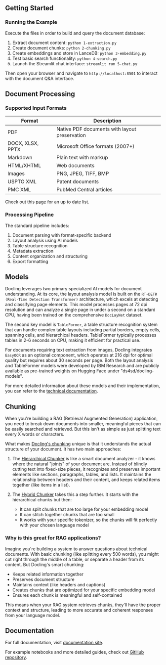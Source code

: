 ## Getting Started 
### Running the Example

Execute the files in order to build and query the document database:

1. Extract document content: `python 1-extraction.py`
2. Create document chunks: `python 2-chunking.py`
3. Create embeddings and store in LanceDB: `python 3-embedding.py`
4. Test basic search functionality: `python 4-search.py`
5. Launch the Streamlit chat interface: `streamlit run 5-chat.py`

Then open your browser and navigate to `http://localhost:8501` to interact with the document Q&A interface.

## Document Processing

### Supported Input Formats

| Format | Description |
|--------|-------------|
| PDF | Native PDF documents with layout preservation |
| DOCX, XLSX, PPTX | Microsoft Office formats (2007+) |
| Markdown | Plain text with markup |
| HTML/XHTML | Web documents |
| Images | PNG, JPEG, TIFF, BMP |
| USPTO XML | Patent documents |
| PMC XML | PubMed Central articles |

Check out this [page](https://ds4sd.github.io/docling/supported_formats/) for an up to date list.

### Processing Pipeline

The standard pipeline includes:

1. Document parsing with format-specific backend
2. Layout analysis using AI models
3. Table structure recognition
4. Metadata extraction
5. Content organization and structuring
6. Export formatting

## Models

Docling leverages two primary specialized AI models for document understanding. At its core, the layout analysis model is built on the `RT-DETR (Real-Time Detection Transformer)` architecture, which excels at detecting and classifying page elements. This model processes pages at 72 dpi resolution and can analyze a single page in under a second on a standard CPU, having been trained on the comprehensive `DocLayNet` dataset.

The second key model is `TableFormer`, a table structure recognition system that can handle complex table layouts including partial borders, empty cells, spanning cells, and hierarchical headers. TableFormer typically processes tables in 2-6 seconds on CPU, making it efficient for practical use. 

For documents requiring text extraction from images, Docling integrates `EasyOCR` as an optional component, which operates at 216 dpi for optimal quality but requires about 30 seconds per page. Both the layout analysis and TableFormer models were developed by IBM Research and are publicly available as pre-trained weights on Hugging Face under "ds4sd/docling-models".

For more detailed information about these models and their implementation, you can refer to the [technical documentation](https://arxiv.org/pdf/2408.09869).

## Chunking

When you're building a RAG (Retrieval Augmented Generation) application, you need to break down documents into smaller, meaningful pieces that can be easily searched and retrieved. But this isn't as simple as just splitting text every X words or characters.

What makes [Docling's chunking](https://ds4sd.github.io/docling/concepts/chunking/) unique is that it understands the actual structure of your document. It has two main approaches:

1. The [Hierarchical Chunker](https://ds4sd.github.io/docling/concepts/chunking/#hierarchical-chunker) is like a smart document analyzer - it knows where the natural "joints" of your document are. Instead of blindly cutting text into fixed-size pieces, it recognizes and preserves important elements like sections, paragraphs, tables, and lists. It maintains the relationship between headers and their content, and keeps related items together (like items in a list).

2. The [Hybrid Chunker](https://ds4sd.github.io/docling/concepts/chunking/#hybrid-chunker) takes this a step further. It starts with the hierarchical chunks but then:
   - It can split chunks that are too large for your embedding model
   - It can stitch together chunks that are too small
   - It works with your specific tokenizer, so the chunks will fit perfectly with your chosen language model

### Why is this great for RAG applications?

Imagine you're building a system to answer questions about technical documents. With basic chunking (like splitting every 500 words), you might cut right through the middle of a table, or separate a header from its content. But Docling's smart chunking:

- Keeps related information together
- Preserves document structure
- Maintains context (like headers and captions)
- Creates chunks that are optimized for your specific embedding model
- Ensures each chunk is meaningful and self-contained

This means when your RAG system retrieves chunks, they'll have the proper context and structure, leading to more accurate and coherent responses from your language model.

## Documentation

For full documentation, visit [documentation site](https://ds4sd.github.io/docling/).

For example notebooks and more detailed guides, check out [GitHub repository](https://github.com/DS4SD/docling).